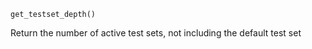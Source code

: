 ```
get_testset_depth()
```

Return the number of active test sets, not including the default test set
